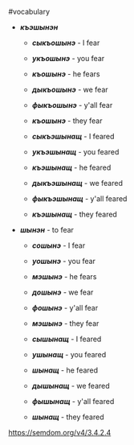 #vocabulary
- **_къэшынэн_**
	- **_сыкъошынэ_** - I fear
	- **_укъошынэ_** - you fear
	- **_къошынэ_** - he fears
	- **_дыкъошынэ_** - we fear
	- **_фыкъошынэ_** - y'all fear
	- **_къошынэ_** - they fear

	- **_сыкъэшынащ_** - I feared
	- **_укъэшынащ_** - you feared
	- **_къэшынащ_** - he feared
	- **_дыкъэшынащ_** - we feared
	- **_фыкъэшынащ_** - y'all feared
	- **_къэшынащ_** - they feared


- **_шынэн_** - to fear

	- **_сошынэ_** - I fear
	- **_уошынэ_** - you fear
	- **_мэшынэ_** - he fears
	- **_дошынэ_** - we fear
	- **_фошынэ_** - y'all fear
	- **_мэшынэ_** - they fear

	- **_сышынащ_** - I feared
	- **_ушынащ_** - you feared
	- **_шынащ_** - he feared
	- **_дышынащ_** - we feared
	- **_фышынащ_** - y'all feared
	- **_шынащ_** - they feared


https://semdom.org/v4/3.4.2.4